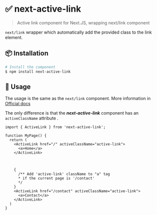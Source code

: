 # ✅ next-active-link

> Active link component for Next.JS, wrapping next/link component

`next/link` wrapper which automatically add the provided class to the link element.

## 📦 Installation
```zsh
# Install the component
$ npm install next-active-link
```

## 🚀 Usage
The usage is the same as the `next/link` component. More information in [Official docs](https://nextjs.org/docs/api-reference/next/link)

The only difference is that the _**next-active-link**_ component has an `activeClassName` attribute .
```tsx
import { ActiveLink } from 'next-active-link';

function MyPage() {
  return (
    <ActiveLink href="/" activeClassName="active-link">
      <a>Home</a>
    </ActiveLink>



    {
      /** Add 'active-link' className to "a" tag
      * if the current page is '/contact'
      */
    }
    <ActiveLink href="/contact" activeClassName="active-link">
      <a>Contact</a>
    </ActiveLink>
  )
}
```
